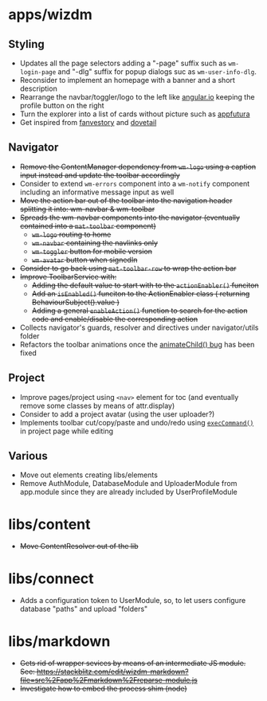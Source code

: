 # **apps/wizdm**

## Styling
* Updates all the page selectors adding a "-page" suffix such as `wm-login-page` and "-dlg" suffix for popup dialogs suc as `wm-user-info-dlg`.
* Reconsider to implement an homepage with a banner and a short description
* Rearrange the navbar/toggler/logo to the left like [angular.io](https://angular.io/) keeping the profile button on the right
* Turn the explorer into a list of cards without picture such as [appfutura](https://www.appfutura.com/app-projects)
* Get inspired from [fanvestory](https://fanvestory.com) and [dovetail](https://dovetailapp.com/)

## Navigator
* ~~Remove the ContentManager dependency from `wm-logo` using a caption input instead and update the toolbar accordingly~~
* Consider to extend  `wm-errors` component into a `wm-notify` component including an informative message input as well
* ~~Move the action bar out of the toolbar into the navigation header splitting it into: wm-navbar & wm-toolbar~~
* ~~Spreads the wm-navbar components into the navigator (eventually contained into a `mat-toolbar` component)~~
  * ~~`wm-logo` routing to home~~
  * ~~`wm-navbar` containing the navlinks only~~
  * ~~`wm-toggler` button for mobile version~~
  * ~~`wm-avatar` button when signedIn~~
* ~~Consider to go back using `mat-toolbar-row` to wrap the action bar~~
* ~~Improve ToolbarService with:~~
  * ~~Adding the default value to start with to the `actionEnabler()` funciton~~
  * ~~Add an `isEnabled()` funciton to the ActionEnabler class ( returning BehaviourSubject().value )~~
  * ~~Adding a general `enableAction()` function to search for the action code and enable/disable the corresponding action~~
* Collects navigator's guards, resolver and directives under navigator/utils folder
* Refactors the toolbar animations once the [animateChild() bug](https://github.com/angular/angular/issues/27245) has been fixed

## Project
* Improve pages/project using `<nav>` element for toc (and eventually remove some classes by means of attr.display)
* Consider to add a project avatar (using the user uploader?)
* Implements toolbar cut/copy/paste and undo/redo using [`execCommand()`](https://developer.mozilla.org/en-US/docs/Web/API/Document/execCommand) in project page while editing

## Various
* Move out elements creating libs/elements
* Remove AuthModule, DatabaseModule and UploaderModule from app.module since they are already included by UserProfileModule

# libs/content
* ~~Move ContentResolver out of the lib~~

# libs/connect
* Adds a configuration token to UserModule, so, to let users configure database "paths" and upload "folders"

# libs/markdown
* ~~Gets rid of wrapper sevices by means of an intermediate JS module. See: https://stackblitz.com/edit/wizdm-markdown?file=src%2Fapp%2Fmarkdown%2Freparse-module.js~~
* ~~Investigate how to embed the process shim (node)~~
